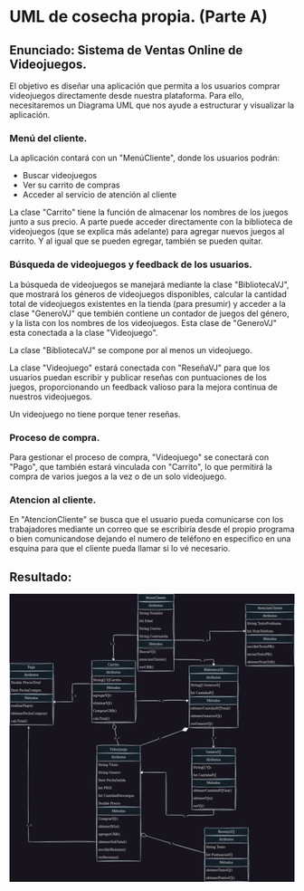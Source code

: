 # UML de cosecha propia. (Parte A)
## Enunciado: Sistema de Ventas Online de Videojuegos.
El objetivo es diseñar una aplicación que permita a los usuarios comprar videojuegos directamente desde nuestra plataforma. Para ello, necesitaremos un Diagrama UML que nos ayude a estructurar y visualizar la aplicación.

### Menú del cliente.

La aplicación contará con un "MenúCliente", donde los usuarios podrán:

- Buscar videojuegos
- Ver su carrito de compras
- Acceder al servicio de atención al cliente

La clase "Carrito" tiene la función de almacenar los nombres de los juegos junto a sus precio. A parte puede acceder directamente con la biblioteca de videojuegos (que se explica más adelante) para agregar nuevos juegos al carrito. Y al igual que se pueden egregar, también se pueden quitar. 

### Búsqueda de videojuegos y feedback de los usuarios.

La búsqueda de videojuegos se manejará mediante la clase "BibliotecaVJ", que mostrará los géneros de videojuegos disponibles, calcular la cantidad total de videojuegos existentes en la tienda (para presumir) y acceder a la clase "GeneroVJ" que tembién contiene un contador de juegos del género, y la lista con los nombres de los videojuegos. Esta clase de "GeneroVJ" esta conectada a la clase "Videojuego".

La clase "BibliotecaVJ" se compone por al menos un videojuego.

La clase "Videojuego" estará conectada con "ReseñaVJ" para que los usuarios puedan escribir y publicar reseñas con puntuaciones de los juegos, proporcionando un feedback valioso para la mejora continua de nuestros videojuegos.

Un videojuego no tiene porque tener reseñas.

### Proceso de compra.

Para gestionar el proceso de compra, "Videojuego" se conectará con "Pago", que también estará vinculada con "Carrito", lo que permitirá la compra de varios juegos a la vez o de un solo videojuego.

### Atencion al cliente.

En "AtencionCliente" se busca que el usuario pueda comunicarse con los trabajadores mediante un correo que se escribiría desde el propio programa o bien comunicandose dejando el numero de teléfono en especifico en una esquina para que el cliente pueda llamar si lo vé necesario. 

## Resultado:

![Modelo UML](UML_Propia_Cosecha(1).jpg)

